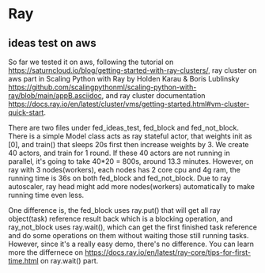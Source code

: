 # Ray
## ideas test on aws
So far we tested it on aws, following the tutorial on https://saturncloud.io/blog/getting-started-with-ray-clusters/, ray cluster on aws part in Scaling Python with Ray by Holden Karau & Boris Lublinsky https://github.com/scalingpythonml/scaling-python-with-ray/blob/main/appB.asciidoc, and ray cluster documentation https://docs.ray.io/en/latest/cluster/vms/getting-started.html#vm-cluster-quick-start. 

There are two files under fed_ideas_test, fed_block and fed_not_block. There is a simple Model class acts as ray stateful actor, that weights init as [0], and train() that sleeps 20s first then increase weights by 3. We create 40 actors, and train for 1 round. If these 40 actors are not running in parallel, it's going to take 40*20 = 800s, around 13.3 minutes. However, on ray with 3 nodes(workers), each nodes has 2 core cpu and 4g ram, the running time is 36s on both fed_block and fed_not_block. Due to ray autoscaler, ray head might add more nodes(workers) automatically to make running time even less. 

One difference is, the fed_block uses ray.put() that will get all ray object(task) reference result back which is a blocking operation, and ray_not_block uses ray.wait(), which can get the first finished task reference and do some operations on them without waiting those still running tasks. However, since it's a really easy demo, there's no difference. You can learn more the differnece on https://docs.ray.io/en/latest/ray-core/tips-for-first-time.html on ray.wait() part. 




